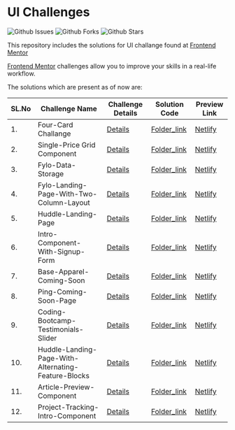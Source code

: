 # UI Challenges

![Github Issues](https://img.shields.io/github/issues/abhu-A-J/UI-Challanges)
![Github Forks](https://img.shields.io/github/forks/abhu-A-J/UI-Challanges)
![Github Stars](https://img.shields.io/github/stars/abhu-A-J/UI-Challanges)



This repository includes the solutions for UI challange found at [Frontend Mentor](https://www.frontendmentor.io)

[Frontend Mentor](https://www.frontendmentor.io) challenges allow you to improve your skills in a real-life workflow.



The solutions which are present as of now are:

|**SL.No**| **Challenge Name** | **Challenge Details**| **Solution Code**| **Preview Link**  
|------| -----------| -----------| ----------| ----------- |
1.| Four-Card Challange   | [Details](https://www.frontendmentor.io/challenges/four-card-feature-section-weK1eFYK) | [Folder_link](https://github.com/abhu-A-J/UI-Challanges/tree/master/Four-Card-Challenge) | [Netlify](https://elastic-cray-4bbc17.netlify.app/)|
2.| Single-Price Grid Component   | [Details](https://www.frontendmentor.io/challenges/single-price-grid-component-5ce41129d0ff452fec5abbbc) | [Folder_link](https://github.com/abhu-A-J/UI-Challanges/tree/master/single-price-grid-component) | [Netlify](https://elated-meitner-33ffee.netlify.app/)|
3.| Fylo-Data-Storage  | [Details](https://www.frontendmentor.io/challenges/fylo-data-storage-component-1dZPRbV5n) | [Folder_link](https://github.com/abhu-A-J/UI-Challanges/tree/master/Fylo-Data-Storage-Component) | [Netlify](https://angry-shirley-605ad6.netlify.app/)|
4.| Fylo-Landing-Page-With-Two-Column-Layout  | [Details](https://www.frontendmentor.io/challenges/fylo-landing-page-with-two-column-layout-5ca5ef041e82137ec91a50f5) | [Folder_link](https://github.com/abhu-A-J/UI-Challanges/tree/master/Fylo-Landing-Page-With-Two-Column-Layout) | [Netlify](https://boring-mccarthy-dd0ca8.netlify.app/)|
5.| Huddle-Landing-Page  | [Details](https://www.frontendmentor.io/challenges/huddle-landing-page-with-a-single-introductory-section-B_2Wvxgi0) | [Folder_link](https://github.com/abhu-A-J/UI-Challanges/tree/master/Huddle-Landing-Page) | [Netlify](https://happy-panini-ae52a6.netlify.app/)|
6.| Intro-Component-With-Signup-Form  | [Details](https://www.frontendmentor.io/challenges/intro-component-with-signup-form-5cf91bd49edda32581d28fd1) | [Folder_link](https://github.com/abhu-A-J/UI-Challanges/tree/master/Intro-Component-With-Signup-Form) | [Netlify](https://clever-lamarr-dad858.netlify.app/)|
7.| Base-Apparel-Coming-Soon  | [Details](https://www.frontendmentor.io/challenges/base-apparel-coming-soon-page-5d46b47f8db8a7063f9331a0) | [Folder_link](https://github.com/abhu-A-J/UI-Challanges/tree/master/Base-Apparel-Coming-Soon) | [Netlify](https://affectionate-heyrovsky-bb0c03.netlify.app/)|
8.| Ping-Coming-Soon-Page  | [Details](https://www.frontendmentor.io/challenges/ping-single-column-coming-soon-page-5cadd051fec04111f7b848da) | [Folder_link](https://github.com/abhu-A-J/UI-Challanges/tree/master/Ping-Coming-Soon-Page) | [Netlify](https://adoring-dijkstra-dd76ee.netlify.app/)|
9.| Coding-Bootcamp-Testimonials-Slider | [Details](https://www.frontendmentor.io/challenges/coding-bootcamp-testimonials-slider-4FNyLA8JL) | [Folder_link](https://github.com/abhu-A-J/UI-Challanges/tree/master/Coding-Bootcamp-Testimonials-Slider) | [Netlify](https://fervent-easley-59ed60.netlify.app/)|
10.| Huddle-Landing-Page-With-Alternating-Feature-Blocks | [Details](https://www.frontendmentor.io/challenges/huddle-landing-page-with-alternating-feature-blocks-5ca5f5981e82137ec91a5100) | [Folder_link](https://github.com/abhu-A-J/UI-Challanges/tree/master/Huddle-Landing-Page-With-Alternating-Feature-Blocks) | [Netlify](https://modest-shannon-ad55ae.netlify.app/)|
11.| Article-Preview-Component| [Details](https://www.frontendmentor.io/challenges/article-preview-component-dYBN_pYFT) | [Folder_link](https://github.com/abhu-A-J/UI-Challanges/tree/master/Article-Preview-Component) | [Netlify](https://flamboyant-bardeen-1a8b65.netlify.app/)|
12.| Project-Tracking-Intro-Component| [Details](https://www.frontendmentor.io/challenges/project-tracking-intro-component-5d289097500fcb331a67d80e) | [Folder_link](https://github.com/abhu-A-J/Eye-for-an-UI/tree/master/Project-Tracking-Intro-Component) | [Netlify](https://suspicious-poitras-89dea0.netlify.app/)|







